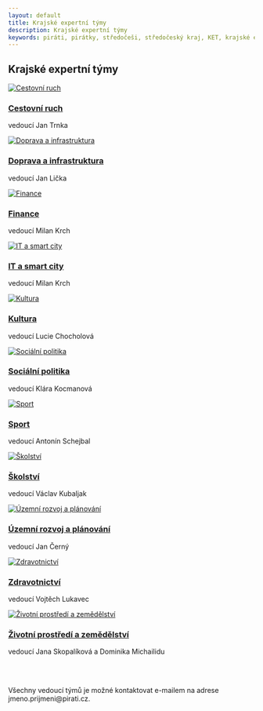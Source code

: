 ```yaml
---
layout: default
title: Krajské expertní týmy
description: Krajské expertní týmy
keywords: piráti, pirátky, středočeši, středočeský kraj, KET, krajské expertní týmy
---
```


<div class="container container--default pt-8 lg:py-24">
<section>
<h1 class="head-alt-md md:head-alt-lg max-w-5xl mb-8">Krajské expertní týmy</h1>

<main>
<div class="grid grid-cols-1 md:grid-cols-2 lg:grid-cols-3 gap-8">

<article class="card card--hoveractive">
<a href="https://forum.pirati.cz/viewforum.php?f=1276"><img class="w-full h-48 object-cover" src="https://a.pirati.cz/resize/400x225/stredocesky/img/program2020/prumysl-obchod-a-cestovni-ruch.jpg" alt="Cestovní ruch" /></a>
<div class="card__body p-4">
<h1 class="card-headline mb-2"><a href="https://forum.pirati.cz/viewforum.php?f=1276" target="_blank">Cestovní ruch</a></h1> 
<p class="card-body-text">vedoucí Jan Trnka</p>
</div>
</article>

<article class="card card--hoveractive">
<a href="https://forum.pirati.cz/viewforum.php?f=1277"><img class="w-full h-48 object-cover" src="https://a.pirati.cz/resize/400x225/stredocesky/img/program2020/doprava.jpg" alt="Doprava a infrastruktura" /></a>
<div class="card__body p-4">
<h1 class="card-headline mb-2"><a href="https://forum.pirati.cz/viewforum.php?f=1277" target="_blank">Doprava a infrastruktura</a></h1> 
<p class="card-body-text">vedoucí Jan Lička</p>
</div>
</article>

<article class="card card--hoveractive">
<a href="https://forum.pirati.cz/viewforum.php?f=1278"><img class="w-full h-48 object-cover" src="https://a.pirati.cz/resize/400x225/stredocesky/img/program2020/finance.jpg" alt="Finance" /></a>
<div class="card__body p-4">
<h1 class="card-headline mb-2"><a href="https://forum.pirati.cz/viewforum.php?f=1278" target="_blank">Finance</a></h1> 
<p class="card-body-text">vedoucí Milan Krch</p>
</div>
</article>

<article class="card card--hoveractive">
<a href="https://forum.pirati.cz/viewforum.php?f=1279"><img class="w-full h-48 object-cover" src="https://a.pirati.cz/resize/400x225/stredocesky/img/program2020/zdravotnictvi.jpg" alt="IT a smart city" /></a>
<div class="card__body p-4">
<h1 class="card-headline mb-2"><a href="https://forum.pirati.cz/viewforum.php?f=1279" target="_blank">IT a smart city</a></h1> 
<p class="card-body-text">vedoucí Milan Krch</p>
</div>
</article>

<article class="card card--hoveractive">
<a href="https://forum.pirati.cz/viewforum.php?f=1281"><img class="w-full h-48 object-cover" src="https://a.pirati.cz/resize/400x225/stredocesky/img/program2020/kultura.jpg" alt="Kultura" /></a>	
<div class="card__body p-4">
<h1 class="card-headline mb-2"><a href="https://forum.pirati.cz/viewforum.php?f=1281" target="_blank">Kultura</a></h1> 
<p class="card-body-text">vedoucí Lucie Chocholová</p>
</div>
</article>


<article class="card card--hoveractive">
<a href="https://forum.pirati.cz/viewforum.php?f=1283"><img class="w-full h-48 object-cover" src="https://a.pirati.cz/resize/400x225/stredocesky/img/program2020/socialni-oblast.jpg" alt="Sociální politika" /></a>		
<div class="card__body p-4">
<h1 class="card-headline mb-2"><a href="https://forum.pirati.cz/viewforum.php?f=1283" target="_blank">Sociální politika</a></h1> 
<p class="card-body-text">vedoucí Klára Kocmanová</p>
</div>
</article>


<article class="card card--hoveractive">
<a href="https://forum.pirati.cz/viewforum.php?f=1284"><img class="w-full h-48 object-cover" src="https://a.pirati.cz/resize/400x225/stredocesky/img/program2020/finance.jpg" alt="Sport" /></a>		
<div class="card__body p-4">
<h1 class="card-headline mb-2"><a href="https://forum.pirati.cz/viewforum.php?f=1284" target="_blank">Sport</a></h1> 
<p class="card-body-text">vedoucí Antonín Schejbal</p>
</div>
</article>


<article class="card card--hoveractive">
<a href="https://forum.pirati.cz/viewforum.php?f=1285"><img class="w-full h-48 object-cover" src="https://a.pirati.cz/resize/400x225/stredocesky/img/program2020/skolstvi.jpg" alt="Školství" /></a>		
<div class="card__body p-4">
<h1 class="card-headline mb-2"><a href="https://forum.pirati.cz/viewforum.php?f=1285" target="_blank">Školství</a></h1> 
<p class="card-body-text">vedoucí Václav Kubaljak</p>
</div>
</article>

<article class="card card--hoveractive">
<a href="https://forum.pirati.cz/viewforum.php?f=1286"><img class="w-full h-48 object-cover" src="https://a.pirati.cz/resize/400x225/stredocesky/img/program2020/doprava.jpg" alt="Územní rozvoj a plánování" /></a>		
<div class="card__body p-4">
<h1 class="card-headline mb-2"><a href="https://forum.pirati.cz/viewforum.php?f=1286" target="_blank">Územní rozvoj a plánování</a></h1> 
<p class="card-body-text">vedoucí Jan Černý</p>
</div>
</article>

<article class="card card--hoveractive">
<a href="https://forum.pirati.cz/viewforum.php?f=1287"><img class="w-full h-48 object-cover" src="https://a.pirati.cz/resize/400x225/stredocesky/img/program2020/zdravotnictvi.jpg" alt="Zdravotnictví" /></a>		
<div class="card__body p-4">
<h1 class="card-headline mb-2"><a href="https://forum.pirati.cz/viewforum.php?f=1287" target="_blank">Zdravotnictví</a></h1> 
<p class="card-body-text">vedoucí Vojtěch Lukavec</p>
</div>
</article>

<article class="card card--hoveractive">
<a href="https://forum.pirati.cz/viewforum.php?f=1288"><img class="w-full h-48 object-cover" src="https://a.pirati.cz/resize/400x225/stredocesky/img/program2020/zivotni-prostredi.jpg" alt="Životní prostředí a zemědělství" /></a>		
<div class="card__body p-4">
<h1 class="card-headline mb-2"><a href="https://forum.pirati.cz/viewforum.php?f=1288" target="_blank">Životní prostředí a zemědělství</a></h1> 
<p class="card-body-text">vedoucí Jana Skopalíková a Dominika Michailidu</p>
</div>
</article>

</div>
</main>
<br><br>
<p>Všechny vedoucí týmů je možné kontaktovat e-mailem na adrese jmeno.prijmeni@pirati.cz.</p>
</section>
</div>








